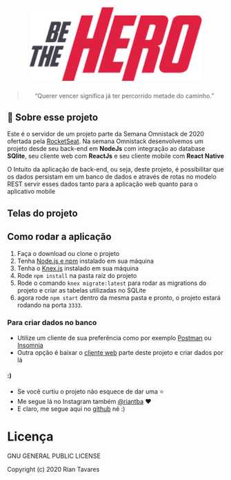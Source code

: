 <h1 align="center">
    <img alt="Launchbase" src="imgs/logo@3x.png" width="400px" />
</h1>

<blockquote align="center">“Querer vencer significa já ter percorrido metade do caminho.”</blockquote>


## :rocket: Sobre esse projeto
<p>Este é o servidor de um projeto parte da Semana Omnistack de 2020 ofertada pela <a href="https://rocketseat.com.br/" target="_blank"> RocketSeat</a>. 
Na semana Omnistack desenvolvemos um projeto desde seu back-end em <strong>NodeJs</strong> com integração ao database<strong> SQlite</strong>, seu cliente web com <strong>ReactJs</strong>  e seu cliente mobile com <strong>React Native</strong>  </p>
<p>O Intuito da aplicação de back-end, ou seja, deste projeto, é possibilitar que os dados persistam em um banco de dados e através de rotas no modelo REST servir esses dados tanto para a aplicação web quanto para o aplicativo mobile</p>

## Telas do projeto




## Como rodar a aplicação

1. Faça o download ou clone o projeto
2. Tenha [Node.js e npm](https://nodejs.org/it/) instalado em sua máquina 
3. Tenha o [Knex.js](http://knexjs.org/) instalado em sua máquina
4. Rode `npm install` na pasta raíz do projeto
6. Rode o comando `knex migrate:latest` para rodar as migrations do projeto e criar as tabelas utilizadas no SQLite
6. agora rode `npm start` dentro da mesma pasta e pronto, o projeto estará rodando na porta `3333`.


### Para criar dados no banco
- Utilize um cliente de sua preferência como por exemplo [Postman](https://www.postman.com/) ou [Insomnia](https://insomnia.rest/)
- Outra opção é baixar o [cliente web](https://github.com/RianTavares/be-the-hero-front/tree/master/client) parte deste projeto e criar dados por lá

#### :)
- Se você curtiu o projeto não esquece de dar uma :star: 
- Me segue lá no Instagram também [@riantba](https://www.instagram.com/riantba/) :heart:
- E claro, me segue aqui no [github](https://github.com/RianTavares) né :)


<h1>Licença</h1>

GNU GENERAL PUBLIC LICENSE

Copyright (c) 2020 Rian Tavares 






